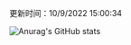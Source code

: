 
  更新时间：10/9/2022 15:00:34
	
  ![Anurag's GitHub stats](https://github-readme-stats.vercel.app/api?username=chendj89&theme=gruvbox&show_icons=true)